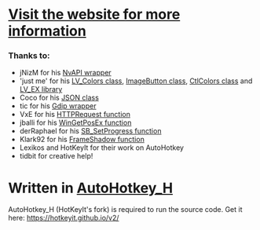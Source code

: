 # [Visit the website for more information](http://vibrancer.com/)

### Thanks to:

- jNizM for his [NvAPI wrapper](https://github.com/jNizM/AHK_NVIDIA_NvAPI)
- 'just me' for his [LV_Colors class](https://github.com/AHK-just-me/Class_LV_Colors), [ImageButton class](https://github.com/AHK-just-me/Class_ImageButton), [CtlColors class](https://github.com/AHK-just-me/Class_CtlColors) and [LV_EX library](https://autohotkey.com/boards/viewtopic.php?t=1256)
- Coco for his [JSON class](https://github.com/cocobelgica/AutoHotkey-JSON)
- tic for his [Gdip wrapper](https://autohotkey.com/boards/viewtopic.php?t=6517)
- VxE for his [HTTPRequest function](https://autohotkey.com/board/topic/67989-func-httprequest-for-web-apis-ahk-b-ahk-lunicodex64/)
- jballi for his [WinGetPosEx function](https://autohotkey.com/boards/viewtopic.php?t=3392)
- derRaphael for his [SB_SetProgress function](https://autohotkey.com/board/topic/34593-stdlib-sb-setprogress/)
- Klark92 for his [FrameShadow function](https://autohotkey.com/boards/viewtopic.php?f=6&t=29117)
- Lexikos and HotKeyIt for their work on AutoHotkey
- tidbit for creative help!

# Written in [AutoHotkey_H](https://autohotkey.com/)
AutoHotkey_H (HotKeyIt's fork) is required to run the source code.
Get it here: https://hotkeyit.github.io/v2/
